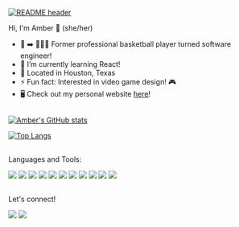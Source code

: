 [![README header](https://user-images.githubusercontent.com/80993098/140383970-fcf7773d-58ca-4e24-948e-8332a26e02e2.png)](https://github.com/amberorrange)

Hi, I'm Amber 👋 (she/her)
- 🏀  ➡️ 👩🏾‍💻 Former professional basketball player turned software engineer!
- 📖  I’m currently learning React!
- 📍 Located in Houston, Texas
- ⚡ Fun fact: Interested in video game design! 🎮 
- 🖥️ Check out my personal website [here]!




[here]: https://amberorrange.me
##

[![Amber's GitHub stats](https://github-readme-stats.vercel.app/api?username=amberorrange&show_icons=true&theme=calm&hide=contribs)](https://github.com/amberorrange)


[![Top Langs](https://github-readme-stats.vercel.app/api/top-langs/?username=amberorrange&layout=compact&theme=calm&card_width=450)](https://github.com/amberorrange)

##

Languages and Tools:


            

                                                                                                        
  <div>                                                                                                      
    <img src="https://img.shields.io/badge/Python-3776AB?style=for-the-badge&logo=python&logoColor=white">
    <img  src="https://img.shields.io/badge/JavaScript-323330?style=for-the-badge&logo=javascript&logoColor=F7DF1E">
    <img  src="https://img.shields.io/badge/HTML5-E34F26?style=for-the-badge&logo=html5&logoColor=white">
    <img  src="https://img.shields.io/badge/CSS3-1572B6?style=for-the-badge&logo=css3&logoColor=white">
    <img  src="https://img.shields.io/badge/PostgreSQL-316192?style=for-the-badge&logo=postgresql&logoColor=white">
    <img  src="https://img.shields.io/badge/React-20232A?style=for-the-badge&logo=react&logoColor=61DAFB">
    <img  src="https://img.shields.io/badge/Bootstrap-563D7C?style=for-the-badge&logo=bootstrap&logoColor=white">
    <img  src="https://img.shields.io/badge/jQuery-0769AD?style=for-the-badge&logo=jquery&logoColor=white">
    <img  src="https://img.shields.io/badge/Flask-000000?style=for-the-badge&logo=flask&logoColor=white">
    <img  src="https://img.shields.io/badge/Git-F05032?style=for-the-badge&logo=git&logoColor=white">
    <img  src="https://img.shields.io/badge/Chart.js-FF6384?style=for-the-badge&logo=chartdotjs&logoColor=white"> 
  <div>

                                                                                                              
##

 Let's connect!

<a href="https://www.linkedin.com/in/amber-orrange-54b31611a"><img src="https://img.shields.io/badge/linkedin-%230077B5.svg?&style=for-the-badge&logo=linkedin&logoColor=white" /></a>
<a href="orrangeamber@gmail.com"><img src="https://img.shields.io/badge/-Gmail-%23333?style=for-the-badge&logo=gmail&logoColor=white" target="_blank"></a>





<!--
**amberorrange/amberorrange** is a ✨ _special_ ✨ repository because its `README.md` (this file) appears on your GitHub profile.

Here are some ideas to get you started:

- 🔭 I’m currently working on ...
- 🌱 I’m currently learning ...
- 👯 I’m looking to collaborate on ...
- 🤔 I’m looking for help with ...
- 💬 Ask me about ...
- 📫 How to reach me: ...
- 😄 Pronouns: She/her
- ⚡ Fun fact: ...
-->
